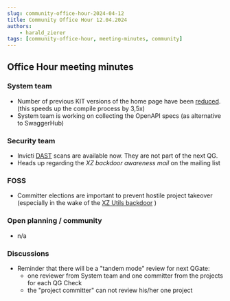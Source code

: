```yaml
---
slug: community-office-hour-2024-04-12
title: Community Office Hour 12.04.2024
authors: 
    - harald_zierer
tags: [community-office-hour, meeting-minutes, community]
---
```


## Office Hour meeting minutes

### System team

- Number of previous KIT versions of the home page have been [reduced](https://github.com/eclipse-tractusx/eclipse-tractusx.github.io/pull/840). (this speeds up the compile process by 3,5x)
- System team is working on collecting the OpenAPI specs (as alternative to SwaggerHub)


### Security team

- Invicti [DAST](https://www.invicti.com/learn/dynamic-application-security-testing-dast/) scans are available now. They are not part of the next QG.
- Heads up regarding the *XZ backdoor awareness mail* on the mailing list


### FOSS

- Committer elections are important to prevent hostile project takeover (especially in the wake of the [XZ Utils backdoor](https://nvd.nist.gov/vuln/detail/CVE-2024-3094) )

### Open planning / community

- n/a

### Discussions

- Reminder that there will be a "tandem mode" review for next QGate:
  - one reviewer from System team and one committer from the projects for each QG Check
  - the "project committer" can not review his/her one project
